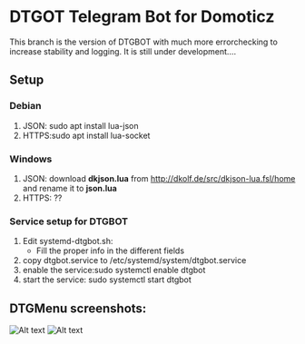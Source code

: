 # DTGOT Telegram Bot for Domoticz

This branch is the version of DTGBOT with much more errorchecking to increase stability and logging.
It is still under development....

## Setup

### Debian

   1. JSON: sudo apt install lua-json
   1. HTTPS:sudo apt install lua-socket

### Windows

   1. JSON: download **dkjson.lua** from http://dkolf.de/src/dkjson-lua.fsl/home and rename it to **json.lua**
   1. HTTPS: ??

### Service setup for DTGBOT

   1. Edit systemd-dtgbot.sh:
      * Fill the proper info in the different fields
   1. copy dtgbot.service to /etc/systemd/system/dtgbot.service
   1. enable the service:sudo systemctl enable dtgbot
   1. start the service: sudo systemctl start dtgbot

## DTGMenu screenshots:

  ![Alt text](/img/Menu1.jpg?raw=true "DTGMenu")
  ![Alt text](/img/Menu2.jpg?raw=true "DTGMenu")
